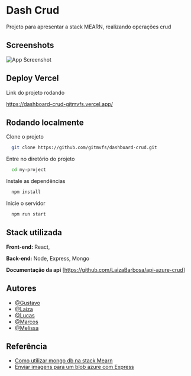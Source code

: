 
# Dash Crud

Projeto para apresentar a stack MEARN, realizando operações crud



## Screenshots

![App Screenshot](![image](https://github.com/gitmvfs/dashboard-crud/assets/131712430/b31b1a04-6499-40b8-90c3-655b58c90b11)
)


## Deploy Vercel

Link do projeto rodando


 https://dashboard-crud-gitmvfs.vercel.app/



## Rodando localmente

Clone o projeto

```bash
  git clone https://github.com/gitmvfs/dashboard-crud.git
```

Entre no diretório do projeto

```bash
  cd my-project
```

Instale as dependências

```bash
  npm install
```

Inicie o servidor

```bash
  npm run start
```


## Stack utilizada

**Front-end:** React, 

**Back-end:** Node, Express, Mongo

**Documentação da api** [https://github.com/LaizaBarbosa/api-azure-crud]


## Autores

- [@Gustavo](https://www.github.com/MarquesGusta)
- [@Laiza](https://www.github.com/LaizaBarbosa)
- [@Lucas](https://www.github.com/LucasSan1)
- [@Marcos](https://www.github.com/melissaagomes)
- [@Melissa](https://www.github.com/gitmvfs)


## Referência

 - [Como utilizar mongo db na stack Mearn](https://www.mongodb.com/languages/mern-stack-tutorial)
 - [Enviar imagens para um blob azure com Express](https://www.youtube.com/watch?v=31rZf-73_jw)

